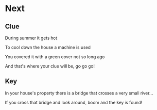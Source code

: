 # Next

## Clue 

During summer it gets hot

To cool down the house a machine is used

You covered it with a green cover not so long ago

And that's where your clue will be, go go go!



## Key

In your house's property there is a bridge that crosses a very small river...  

If you cross that bridge and look around, boom and the key is found!
